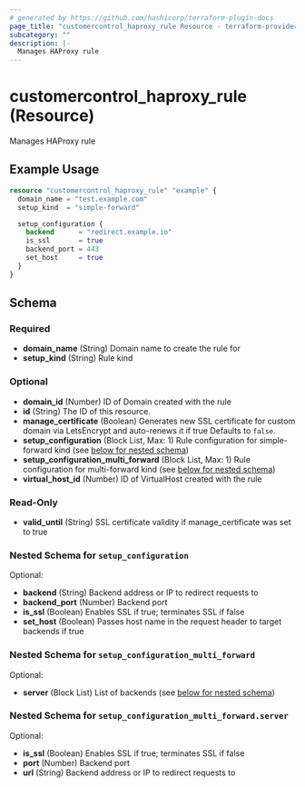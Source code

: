 ```yaml
---
# generated by https://github.com/hashicorp/terraform-plugin-docs
page_title: "customercontrol_haproxy_rule Resource - terraform-provider-customercontrol"
subcategory: ""
description: |-
  Manages HAProxy rule
---
```


# customercontrol_haproxy_rule (Resource)

Manages HAProxy rule

## Example Usage

```terraform
resource "customercontrol_haproxy_rule" "example" {
  domain_name = "test.example.com"
  setup_kind  = "simple-forward"

  setup_configuration {
    backend      = "redirect.example.io"
    is_ssl       = true
    backend_port = 443
    set_host     = true
  }
}
```

<!-- schema generated by tfplugindocs -->
## Schema

### Required

- **domain_name** (String) Domain name to create the rule for
- **setup_kind** (String) Rule kind

### Optional

- **domain_id** (Number) ID of Domain created with the rule
- **id** (String) The ID of this resource.
- **manage_certificate** (Boolean) Generates new SSL certificate for custom domain via LetsEncrypt and auto-renews it if true Defaults to `false`.
- **setup_configuration** (Block List, Max: 1) Rule configuration for simple-forward kind (see [below for nested schema](#nestedblock--setup_configuration))
- **setup_configuration_multi_forward** (Block List, Max: 1) Rule configuration for multi-forward kind (see [below for nested schema](#nestedblock--setup_configuration_multi_forward))
- **virtual_host_id** (Number) ID of VirtualHost created with the rule

### Read-Only

- **valid_until** (String) SSL certificate validity if manage_certificate was set to true

<a id="nestedblock--setup_configuration"></a>
### Nested Schema for `setup_configuration`

Optional:

- **backend** (String) Backend address or IP to redirect requests to
- **backend_port** (Number) Backend port
- **is_ssl** (Boolean) Enables SSL if true; terminates SSL if false
- **set_host** (Boolean) Passes host name in the request header to target backends if true


<a id="nestedblock--setup_configuration_multi_forward"></a>
### Nested Schema for `setup_configuration_multi_forward`

Optional:

- **server** (Block List) List of backends (see [below for nested schema](#nestedblock--setup_configuration_multi_forward--server))

<a id="nestedblock--setup_configuration_multi_forward--server"></a>
### Nested Schema for `setup_configuration_multi_forward.server`

Optional:

- **is_ssl** (Boolean) Enables SSL if true; terminates SSL if false
- **port** (Number) Backend port
- **url** (String) Backend address or IP to redirect requests to


